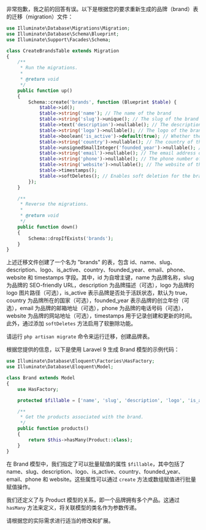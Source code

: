 非常抱歉，我之前的回答有误。以下是根据您的要求重新生成的品牌（brand）表的迁移（migration）文件：

```php
use Illuminate\Database\Migrations\Migration;
use Illuminate\Database\Schema\Blueprint;
use Illuminate\Support\Facades\Schema;

class CreateBrandsTable extends Migration
{
    /**
     * Run the migrations.
     *
     * @return void
     */
    public function up()
    {
        Schema::create('brands', function (Blueprint $table) {
            $table->id();
            $table->string('name'); // The name of the brand
            $table->string('slug')->unique(); // The slug of the brand (for SEO-friendly URLs)
            $table->text('description')->nullable(); // The description of the brand (optional)
            $table->string('logo')->nullable(); // The logo of the brand (optional)
            $table->boolean('is_active')->default(true); // Whether the brand is active or not
            $table->string('country')->nullable(); // The country of the brand (optional)
            $table->unsignedSmallInteger('founded_year')->nullable(); // The year the brand was founded (optional)
            $table->string('email')->nullable(); // The email address of the brand (optional)
            $table->string('phone')->nullable(); // The phone number of the brand (optional)
            $table->string('website')->nullable(); // The website of the brand (optional)
            $table->timestamps();
            $table->softDeletes(); // Enables soft deletion for the brand
        });
    }

    /**
     * Reverse the migrations.
     *
     * @return void
     */
    public function down()
    {
        Schema::dropIfExists('brands');
    }
}
```

上述迁移文件创建了一个名为 "brands" 的表，包含 id、name、slug、description、logo、is_active、country、founded_year、email、phone、website 和 timestamps 字段。其中，id 为自增主键，name 为品牌名称，slug 为品牌的 SEO-friendly URL，description 为品牌描述（可选），logo 为品牌的 logo 图片路径（可选），is_active 表示品牌是否处于活跃状态，默认为 true，country 为品牌所在的国家（可选），founded_year 表示品牌的创立年份（可选），email 为品牌的邮箱地址（可选），phone 为品牌的电话号码（可选），website 为品牌的网站地址（可选），timestamps 用于记录创建和更新的时间。此外，通过添加 `softDeletes` 方法启用了软删除功能。

请运行 `php artisan migrate` 命令来运行迁移，创建品牌表。

根据您提供的信息，以下是使用 Laravel 9 生成 Brand 模型的示例代码：

```php
use Illuminate\Database\Eloquent\Factories\HasFactory;
use Illuminate\Database\Eloquent\Model;

class Brand extends Model
{
    use HasFactory;

    protected $fillable = ['name', 'slug', 'description', 'logo', 'is_active', 'country', 'founded_year', 'email', 'phone', 'website'];

    /**
     * Get the products associated with the brand.
     */
    public function products()
    {
        return $this->hasMany(Product::class);
    }
}
```

在 Brand 模型中，我们指定了可以批量赋值的属性 `$fillable`，其中包括了 name、slug、description、logo、is_active、country、founded_year、email、phone 和 website。这些属性可以通过 `create` 方法或数组赋值进行批量赋值操作。

我们还定义了与 Product 模型的关系，即一个品牌拥有多个产品。这通过 `hasMany` 方法来定义，将关联模型的类名作为参数传递。

请根据您的实际需求进行适当的修改和扩展。
